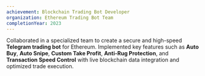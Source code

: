 ```yaml
---
achievement: Blockchain Trading Bot Developer
organization: Ethereum Trading Bot Team
completionYear: 2023
---
```

Collaborated in a specialized team to create a secure and high-speed **Telegram trading bot** for Ethereum. Implemented key features such as **Auto Buy**, **Auto Snipe**, **Custom Take Profit**, **Anti-Rug Protection**, and **Transaction Speed Control** with live blockchain data integration and optimized trade execution.
